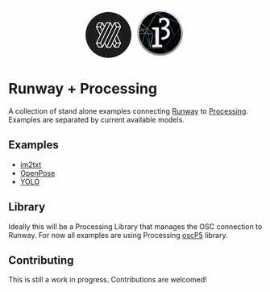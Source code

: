 <p align="center">
  <img src="resources/runway_icon.png" width="95">
  <img src="resources/processing.png" width="104">
</p>

# Runway + Processing

A collection of stand alone examples connecting [Runway](https://runwayml.com/) to [Processing](https://processing.org/).
Examples are separated by current available models.

## Examples

- [im2txt](/im2txt)
- [OpenPose](/openpose)
- [YOLO](/YOLO)

## Library

Ideally this will be a Processing Library that manages the OSC connection to Runway. For now all examples are using Processing [oscP5](http://www.sojamo.de/libraries/oscP5/) library.

## Contributing

This is still a work in progress. Contributions are welcomed!

